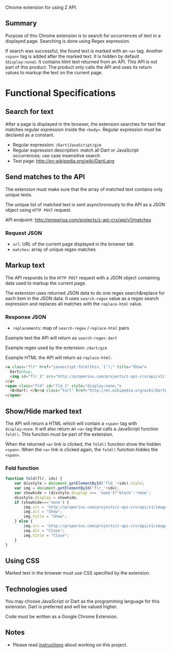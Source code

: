 Chrome extension for using Z API.


## Summary

Purpose of this Chrome extension is to search for occurrences of text in a displayed page. Searching is done using Regex expression.

If search was successful, the found text is marked with an `<a>` tag. 
Another `<span>` tag is added after the marked text. It is hidden by default (`display:none`). 
It contains html text returned from an API. This API is not part of this product. 
The product only calls the API and uses its return values to markup the text on the current page.

# Functional Specifications

## Search for text

After a page is displayed in the browser, the extension searches for text that matches 
regular expression inside the `<body>`. Regular expression must be declared as a constant.

* Regular expression: `/Dart|JavaScript/gim`
* Regular expression description: match all Dart or JavaScript occurrences; use case insensitive search
* Test page: http://en.wikipedia.org/wiki/DartLang

## Send matches to the API

The extension must make sure that the array of matched text contains only unique texts.

The unique list of matched text is sent asynchronously to the API as a JSON object using `HTTP POST` request.

API endpoint: http://properius.com/projects/z-api-crx/api/v1/matches

### Request JSON

* `url`: URL of the current page displayed in the browser tab
* `matches`: array of unique regex matches

## Markup text

The API responds to the `HTTP POST` request with a JSON object containing data used to markup the current page.

The extension uses returned JSON data to do one regex search&replace for each item in the JSON data. 
It uses `search-regex` value as a regex search expression and replaces all matches with the `replace-html` value.

### Response JSON

* `replacements`: map of `search-regex` / `replace-html` pairs

Example text the API will return as `search-regex`: `dart`

Example regex used by the extension: `/dart/gim`

Example HTML the API will return as `replace-html`:

```html
<a class="flr" href="javascript:fold(this,'1');" title="Show">
  Dart&nbsp;
  <img id="flr_1" src="http://properius.com/projects/z-api-crx/api/v1/images/fc.png" alt="Show" title="Show" />
</a>
<span class="fld" id="fld_1" style="display:none;">
  <b>Dart: </b><a class="turl" href="http://en.wikipedia.org/wiki/DartLang">Wikipedia</a>
</span>
```

## Show/Hide marked text

The API will return a HTML which will contain a `<span>` tag with `display:none`. 
It will also return an `<a>` tag that calls a JavaScript function `fold()`. 
This function must be part of the extension.

When the returned `<a>` link is clicked, the `fold()` function show the hidden `<span>`. 
When the `<a>` link is clicked again, the `fold()` function hiddes the `<span>`.

### Fold function

```javascript
function fold(flr, idx) {
    var divstyle = document.getElementById('fld_'+idx).style;
    var img = document.getElementById('flr_'+idx);
    var showhide = (divstyle.display === 'none')?'block':'none';
    divstyle.display = showhide;
    if (showhide==='none') {
        img.src = 'http://properius.com/projects/z-api-crx/api/v1/images/fc.png';
        img.alt = "Show";
        img.title = "Show";
    } else {
        img.src = 'http://properius.com/projects/z-api-crx/api/v1/images/fo.png';
        img.alt = "Close";
        img.title = "Close";
    }
}
```

## Using CSS

Marked text in the browser must use CSS specified by the extension.

## Technologies used

You may choose JavaScript or Dart as the programming language for this extension. 
Dart is preferred and will be valued higher.

Code must be written as a Google Chrome Extension.

## Notes

* Please read [instructions](https://github.com/properius/projects) about working on this project.

